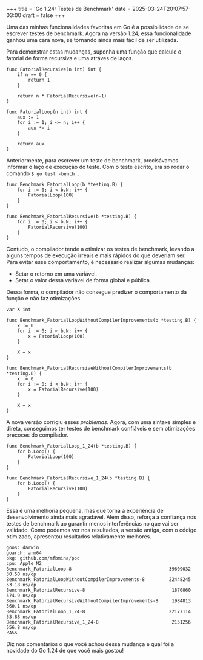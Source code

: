 +++
title = 'Go 1.24: Testes de Benchmark'
date = 2025-03-24T20:07:57-03:00
draft = false
+++

Uma das minhas funcionalidades favoritas em Go é a possibilidade de se escrever testes de benchmark. Agora na versão 1.24, essa funcionalidade ganhou uma cara nova, se tornando ainda mais fácil de ser utilizada.

Para demonstrar estas mudanças, suponha uma função que calcule o fatorial de forma recursiva e uma atráves de laços.

```golang
func FatorialRecursive(n int) int {
	if n == 0 {
		return 1
	}

	return n * FatorialRecursive(n-1)
}

func FatorialLoop(n int) int {
	aux := 1
	for i := 1; i <= n; i++ {
		aux *= i
	}

	return aux
}
```

Anteriormente, para escrever um teste de benchmark, precisávamos informar o laço de execução do teste. Com o teste escrito, era só rodar o comando `$ go test -bench .`

```golang
func Benchmark_FatorialLoop(b *testing.B) {
	for i := 0; i < b.N; i++ {
		FatorialLoop(100)
	}
}

func Benchmark_FatorialRecursive(b *testing.B) {
	for i := 0; i < b.N; i++ {
		FatorialRecursive(100)
	}
}
```

Contudo, o compilador tende a otimizar os testes de benchmark, levando a alguns tempos de execução irreais e mais rápidos do que deveriam ser. Para evitar esse comportamento, é necessário realizar algumas mudanças:
- Setar o retorno em uma variável.
- Setar o valor dessa variável de forma global e pública.

Dessa forma, o compilador não consegue predizer o comportamento da função e não faz otimizações.

```golang
var X int

func Benchmark_FatorialLoopWithoutCompilerImprovements(b *testing.B) {
	x := 0
	for i := 0; i < b.N; i++ {
		x = FatorialLoop(100)
	}

	X = x
}

func Benchmark_FatorialRecursiveWithoutCompilerImprovements(b *testing.B) {
	x := 0
	for i := 0; i < b.N; i++ {
		x = FatorialRecursive(100)
	}

	X = x
}
```

A nova versão corrigiu esses *problemas*. Agora, com uma sintaxe simples e direta, conseguimos ter testes de benchmark confiáveis e sem otimizações precoces do compilador. 

```golang
func Benchmark_FatorialLoop_1_24(b *testing.B) {
	for b.Loop() {
		FatorialLoop(100)
	}
}

func Benchmark_FatorialRecursive_1_24(b *testing.B) {
	for b.Loop() {
		FatorialRecursive(100)
	}
}
```

Essa é uma melhoria pequena, mas que torna a experiência de desenvolvimento ainda mais agradável. Além disso, reforça a confiança nos testes de benchmark ao garantir menos interferências no que vai ser validado. Como podemos ver nos resultados, a versão antiga, com o código otimizado, apresentou resultados relativamente melhores.

```
goos: darwin
goarch: arm64
pkg: github.com/mfbmina/poc
cpu: Apple M2
Benchmark_FatorialLoop-8                                   	39609032	        30.50 ns/op
Benchmark_FatorialLoopWithoutCompilerImprovements-8        	22448245	        53.18 ns/op
Benchmark_FatorialRecursive-8                              	 1870860	       574.9 ns/op
Benchmark_FatorialRecursiveWithoutCompilerImprovements-8   	 1984813	       560.1 ns/op
Benchmark_FatorialLoop_1_24-8                              	22177114	        53.88 ns/op
Benchmark_FatorialRecursive_1_24-8                         	 2151256	       556.8 ns/op
PASS
```

Diz nos comentários o que você achou dessa mudança e qual foi a novidade do Go 1.24 de que você mais gostou!
